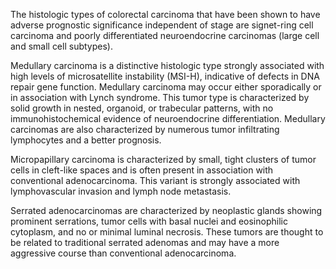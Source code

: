 The histologic types of colorectal carcinoma that have been shown to have adverse prognostic significance independent of stage are signet-ring cell carcinoma and poorly differentiated neuroendocrine carcinomas (large cell and small cell subtypes).

Medullary carcinoma is a distinctive histologic type strongly associated with high levels of microsatellite instability (MSI-H), indicative of defects in DNA repair gene function. Medullary carcinoma may occur either sporadically or in association with Lynch syndrome. This tumor type is characterized by solid growth in nested, organoid, or trabecular patterns, with no immunohistochemical evidence of neuroendocrine differentiation. Medullary carcinomas are also characterized by numerous tumor infiltrating lymphocytes and a better prognosis.

Micropapillary carcinoma is characterized by small, tight clusters of tumor cells in cleft-like spaces and is often present in association with conventional adenocarcinoma. This variant is strongly associated with lymphovascular invasion and lymph node metastasis.

Serrated adenocarcinomas are characterized by neoplastic glands showing prominent serrations, tumor cells with basal nuclei and eosinophilic cytoplasm, and no or minimal luminal necrosis. These tumors are thought to be related to traditional serrated adenomas and may have a more aggressive course than conventional adenocarcinoma.
